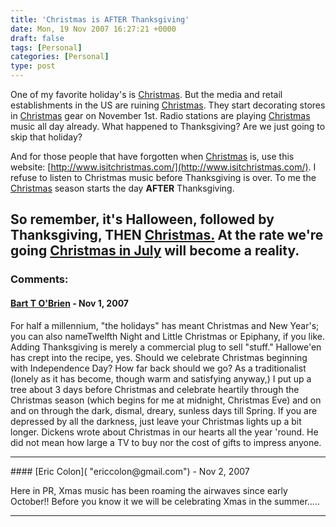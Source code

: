 ```yaml
---
title: 'Christmas is AFTER Thanksgiving'
date: Mon, 19 Nov 2007 16:27:21 +0000
draft: false
tags: [Personal]
categories: [Personal]
type: post
---
```


One of my favorite holiday's is [Christmas](http://en.wikipedia.org/wiki/Christmas). But the media and retail establishments in the US are ruining [Christmas](http://en.wikipedia.org/wiki/Christmas). They start decorating stores in [Christmas](http://en.wikipedia.org/wiki/Christmas) gear on November 1st. Radio stations are playing [Christmas](http://en.wikipedia.org/wiki/Christmas) music all day already. What happened to Thanksgiving? Are we just going to skip that holiday?

And for those people that have forgotten when [Christmas](http://en.wikipedia.org/wiki/Christmas) is, use this website: [http://www.isitchristmas.com/](http://www.isitchristmas.com/). I refuse to listen to Christmas music before Thanksgiving is over. To me the [Christmas](http://en.wikipedia.org/wiki/Christmas) season starts the day **AFTER** Thanksgiving.

So remember, it's Halloween, followed by Thanksgiving, **THEN** [Christmas.](http://en.wikipedia.org/wiki/Christmas) At the rate we're going [Christmas in July](http://en.wikipedia.org/wiki/Christmas_in_July) will become a reality.
---
### Comments:
#### [Bart T O'Brien]( "obrienbart@gmail.com") - <time datetime="2007-11-26 17:56:44">Nov 1, 2007</time>

For half a millennium, "the holidays" has meant Christmas and New Year's; you can also nameTwelfth Night and Little Christmas or Epiphany, if you like. Adding Thanksgiving is merely a commercial plug to sell "stuff." Hallowe'en has crept into the recipe, yes. Should we celebrate Christmas beginning with Independence Day? How far back should we go? As a traditionalist (lonely as it has become, though warm and satisfying anyway,) I put up a tree about 3 days before Christmas and celebrate heartily through the Christmas season (which begins for me at midnight, Christmas Eve) and on and on through the dark, dismal, dreary, sunless days till Spring. If you are depressed by all the darkness, just leave your Christmas lights up a bit longer. Dickens wrote about Christmas in our hearts all the year 'round. He did not mean how large a TV to buy nor the cost of gifts to impress anyone.
<hr />
#### [Eric Colon]( "ericcolon@gmail.com") - <time datetime="2007-11-20 13:11:59">Nov 2, 2007</time>

Here in PR, Xmas music has been roaming the airwaves since early October!! Before you know it we will be celebrating Xmas in the summer.....
<hr />
